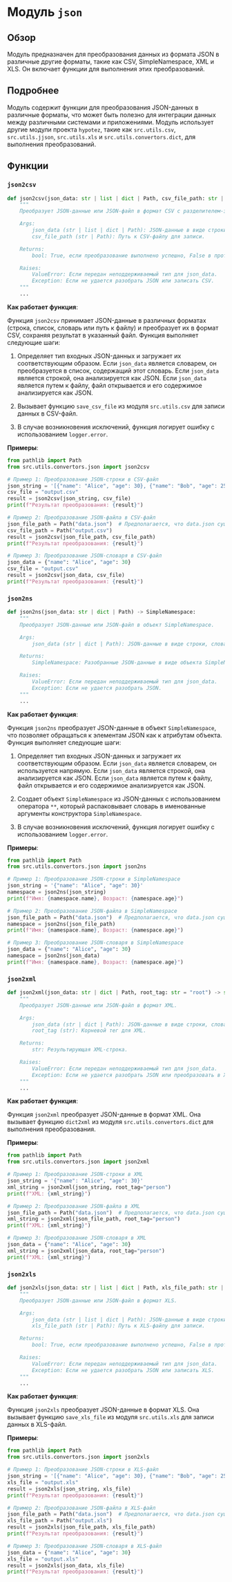# Модуль `json`

## Обзор

Модуль предназначен для преобразования данных из формата JSON в различные другие форматы, такие как CSV, SimpleNamespace, XML и XLS. Он включает функции для выполнения этих преобразований.

## Подробнее

Модуль содержит функции для преобразования JSON-данных в различные форматы, что может быть полезно для интеграции данных между различными системами и приложениями. Модуль использует другие модули проекта `hypotez`, такие как `src.utils.csv`, `src.utils.jjson`, `src.utils.xls` и `src.utils.convertors.dict`, для выполнения преобразований.

## Функции

### `json2csv`

```python
def json2csv(json_data: str | list | dict | Path, csv_file_path: str | Path) -> bool:
    """
    Преобразует JSON-данные или JSON-файл в формат CSV с разделителем-запятой.

    Args:
        json_data (str | list | dict | Path): JSON-данные в виде строки, списка словарей или пути к JSON-файлу.
        csv_file_path (str | Path): Путь к CSV-файлу для записи.

    Returns:
        bool: True, если преобразование выполнено успешно, False в противном случае.

    Raises:
        ValueError: Если передан неподдерживаемый тип для json_data.
        Exception: Если не удается разобрать JSON или записать CSV.
    """
    ...
```

**Как работает функция**:

Функция `json2csv` принимает JSON-данные в различных форматах (строка, список, словарь или путь к файлу) и преобразует их в формат CSV, сохраняя результат в указанный файл. Функция выполняет следующие шаги:

1.  Определяет тип входных JSON-данных и загружает их соответствующим образом. Если `json_data` является словарем, он преобразуется в список, содержащий этот словарь. Если `json_data` является строкой, она анализируется как JSON. Если `json_data` является путем к файлу, файл открывается и его содержимое анализируется как JSON.

2.  Вызывает функцию `save_csv_file` из модуля `src.utils.csv` для записи данных в CSV-файл.

3.  В случае возникновения исключений, функция логирует ошибку с использованием `logger.error`.

**Примеры**:

```python
from pathlib import Path
from src.utils.convertors.json import json2csv

# Пример 1: Преобразование JSON-строки в CSV-файл
json_string = '[{"name": "Alice", "age": 30}, {"name": "Bob", "age": 25}]'
csv_file = "output.csv"
result = json2csv(json_string, csv_file)
print(f"Результат преобразования: {result}")

# Пример 2: Преобразование JSON-файла в CSV-файл
json_file_path = Path("data.json")  # Предполагается, что data.json существует
csv_file_path = Path("output.csv")
result = json2csv(json_file_path, csv_file_path)
print(f"Результат преобразования: {result}")

# Пример 3: Преобразование JSON-словаря в CSV-файл
json_data = {"name": "Alice", "age": 30}
csv_file = "output.csv"
result = json2csv(json_data, csv_file)
print(f"Результат преобразования: {result}")
```

### `json2ns`

```python
def json2ns(json_data: str | dict | Path) -> SimpleNamespace:
    """
    Преобразует JSON-данные или JSON-файл в объект SimpleNamespace.

    Args:
        json_data (str | dict | Path): JSON-данные в виде строки, словаря или пути к JSON-файлу.

    Returns:
        SimpleNamespace: Разобранные JSON-данные в виде объекта SimpleNamespace.

    Raises:
        ValueError: Если передан неподдерживаемый тип для json_data.
        Exception: Если не удается разобрать JSON.
    """
    ...
```

**Как работает функция**:

Функция `json2ns` преобразует JSON-данные в объект `SimpleNamespace`, что позволяет обращаться к элементам JSON как к атрибутам объекта. Функция выполняет следующие шаги:

1.  Определяет тип входных JSON-данных и загружает их соответствующим образом. Если `json_data` является словарем, он используется напрямую. Если `json_data` является строкой, она анализируется как JSON. Если `json_data` является путем к файлу, файл открывается и его содержимое анализируется как JSON.

2.  Создает объект `SimpleNamespace` из JSON-данных с использованием оператора `**`, который распаковывает словарь в именованные аргументы конструктора `SimpleNamespace`.

3.  В случае возникновения исключений, функция логирует ошибку с использованием `logger.error`.

**Примеры**:

```python
from pathlib import Path
from src.utils.convertors.json import json2ns

# Пример 1: Преобразование JSON-строки в SimpleNamespace
json_string = '{"name": "Alice", "age": 30}'
namespace = json2ns(json_string)
print(f"Имя: {namespace.name}, Возраст: {namespace.age}")

# Пример 2: Преобразование JSON-файла в SimpleNamespace
json_file_path = Path("data.json")  # Предполагается, что data.json существует
namespace = json2ns(json_file_path)
print(f"Имя: {namespace.name}, Возраст: {namespace.age}")

# Пример 3: Преобразование JSON-словаря в SimpleNamespace
json_data = {"name": "Alice", "age": 30}
namespace = json2ns(json_data)
print(f"Имя: {namespace.name}, Возраст: {namespace.age}")
```

### `json2xml`

```python
def json2xml(json_data: str | dict | Path, root_tag: str = "root") -> str:
    """
    Преобразует JSON-данные или JSON-файл в формат XML.

    Args:
        json_data (str | dict | Path): JSON-данные в виде строки, словаря или пути к JSON-файлу.
        root_tag (str): Корневой тег для XML.

    Returns:
        str: Результирующая XML-строка.

    Raises:
        ValueError: Если передан неподдерживаемый тип для json_data.
        Exception: Если не удается разобрать JSON или преобразовать в XML.
    """
    ...
```

**Как работает функция**:

Функция `json2xml` преобразует JSON-данные в формат XML. Она вызывает функцию `dict2xml` из модуля `src.utils.convertors.dict` для выполнения преобразования.

**Примеры**:

```python
from pathlib import Path
from src.utils.convertors.json import json2xml

# Пример 1: Преобразование JSON-строки в XML
json_string = '{"name": "Alice", "age": 30}'
xml_string = json2xml(json_string, root_tag="person")
print(f"XML: {xml_string}")

# Пример 2: Преобразование JSON-файла в XML
json_file_path = Path("data.json")  # Предполагается, что data.json существует
xml_string = json2xml(json_file_path, root_tag="person")
print(f"XML: {xml_string}")

# Пример 3: Преобразование JSON-словаря в XML
json_data = {"name": "Alice", "age": 30}
xml_string = json2xml(json_data, root_tag="person")
print(f"XML: {xml_string}")
```

### `json2xls`

```python
def json2xls(json_data: str | list | dict | Path, xls_file_path: str | Path) -> bool:
    """
    Преобразует JSON-данные или JSON-файл в формат XLS.

    Args:
        json_data (str | list | dict | Path): JSON-данные в виде строки, списка словарей или пути к JSON-файлу.
        xls_file_path (str | Path): Путь к XLS-файлу для записи.

    Returns:
        bool: True, если преобразование выполнено успешно, False в противном случае.

    Raises:
        ValueError: Если передан неподдерживаемый тип для json_data.
        Exception: Если не удается разобрать JSON или записать XLS.
    """
    ...
```

**Как работает функция**:

Функция `json2xls` преобразует JSON-данные в формат XLS. Она вызывает функцию `save_xls_file` из модуля `src.utils.xls` для записи данных в XLS-файл.

**Примеры**:

```python
from pathlib import Path
from src.utils.convertors.json import json2xls

# Пример 1: Преобразование JSON-строки в XLS-файл
json_string = '[{"name": "Alice", "age": 30}, {"name": "Bob", "age": 25}]'
xls_file = "output.xls"
result = json2xls(json_string, xls_file)
print(f"Результат преобразования: {result}")

# Пример 2: Преобразование JSON-файла в XLS-файл
json_file_path = Path("data.json")  # Предполагается, что data.json существует
xls_file_path = Path("output.xls")
result = json2xls(json_file_path, xls_file_path)
print(f"Результат преобразования: {result}")

# Пример 3: Преобразование JSON-словаря в XLS-файл
json_data = {"name": "Alice", "age": 30}
xls_file = "output.xls"
result = json2xls(json_data, xls_file)
print(f"Результат преобразования: {result}")
